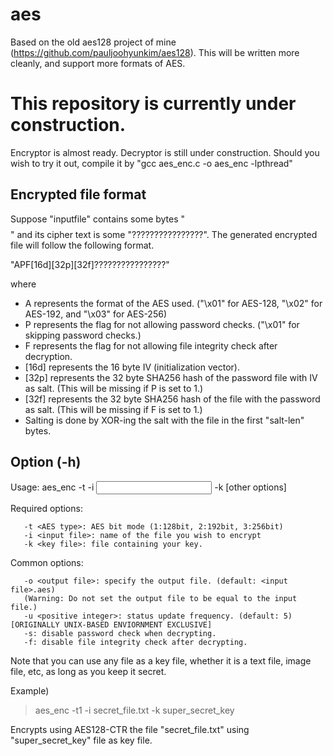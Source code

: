 # aes
Based on the old aes128 project of mine (https://github.com/pauljoohyunkim/aes128). This will be written more cleanly, and support more formats of AES.

# This repository is currently under construction.
Encryptor is almost ready. Decryptor is still under construction.
Should you wish to try it out, compile it by "gcc aes_enc.c -o aes_enc -lpthread"

## Encrypted file format

Suppose "inputfile" contains some bytes "$$$$$$$$$$$$$$$$" and its cipher text is some "????????????????". The generated encrypted file will follow the following format.

"APF[16d][32p][32f]????????????????"

where
* A represents the format of the AES used. ("\x01" for AES-128, "\x02" for AES-192, and "\x03" for AES-256)
* P represents the flag for not allowing password checks. ("\x01" for skipping password checks.)
* F represents the flag for not allowing file integrity check after decryption.
* [16d] represents the 16 byte IV (initialization vector).
* [32p] represents the 32 byte SHA256 hash of the password file with IV as salt. (This will be missing if P is set to 1.)
* [32f] represents the 32 byte SHA256 hash of the file with the password as salt. (This will be missing if F is set to 1.)
* Salting is done by XOR-ing the salt with the file in the first "salt-len" bytes.

## Option (-h)
Usage: aes_enc -t <AES type> -i <input file> -k <key file> [other options]

 Required options:

       -t <AES type>: AES bit mode (1:128bit, 2:192bit, 3:256bit)
       -i <input file>: name of the file you wish to encrypt
       -k <key file>: file containing your key.

 Common options:

       -o <output file>: specify the output file. (default: <input file>.aes)
       (Warning: Do not set the output file to be equal to the input file.)
       -u <positive integer>: status update frequency. (default: 5)     [ORIGINALLY UNIX-BASED ENVIORNMENT EXCLUSIVE]
       -s: disable password check when decrypting.
       -f: disable file integrity check after decrypting.

Note that you can use any file as a key file, whether it is a text file, image file, etc, as long as you keep it secret.

Example)
> aes_enc -t1 -i secret_file.txt -k super_secret_key

Encrypts using AES128-CTR the file "secret_file.txt" using "super_secret_key" file as key file.